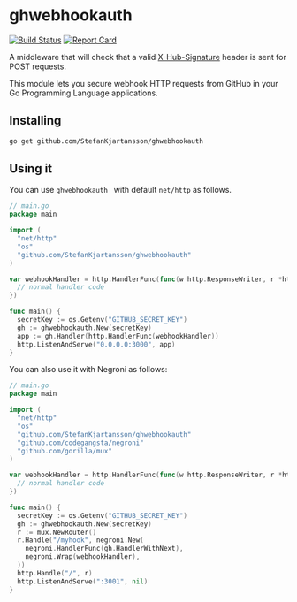 # ghwebhookauth

[![Build Status](https://travis-ci.org/StefanKjartansson/ghwebhookauth.png?branch=master)](https://travis-ci.org/StefanKjartansson/ghwebhookauth)
[![Report Card](https://goreportcard.com/badge/github.com/StefanKjartansson/ghwebhookauth)](https://goreportcard.com/badge/github.com/StefanKjartansson/ghwebhookauth)

A middleware that will check that a valid [X-Hub-Signature](https://developer.github.com/webhooks/securing/) header is sent for POST requests.

This module lets you secure webhook HTTP requests from GitHub in your Go Programming Language applications. 

## Installing

````bash
go get github.com/StefanKjartansson/ghwebhookauth
````

## Using it

You can use `ghwebhookauth ` with default `net/http` as follows.

````go
// main.go
package main

import (
  "net/http"
  "os"
  "github.com/StefanKjartansson/ghwebhookauth"
)

var webhookHandler = http.HandlerFunc(func(w http.ResponseWriter, r *http.Request) {
  // normal handler code
})

func main() {
  secretKey := os.Getenv("GITHUB_SECRET_KEY")
  gh := ghwebhookauth.New(secretKey)
  app := gh.Handler(http.HandlerFunc(webhookHandler))
  http.ListenAndServe("0.0.0.0:3000", app)
}
````

You can also use it with Negroni as follows:

````go
// main.go
package main

import (
  "net/http"
  "os"
  "github.com/StefanKjartansson/ghwebhookauth"
  "github.com/codegangsta/negroni"
  "github.com/gorilla/mux"
)

var webhookHandler = http.HandlerFunc(func(w http.ResponseWriter, r *http.Request) {
  // normal handler code
})

func main() {
  secretKey := os.Getenv("GITHUB_SECRET_KEY")
  gh := ghwebhookauth.New(secretKey)
  r := mux.NewRouter()
  r.Handle("/myhook", negroni.New(
    negroni.HandlerFunc(gh.HandlerWithNext),
    negroni.Wrap(webhookHandler),
  ))
  http.Handle("/", r)
  http.ListenAndServe(":3001", nil)
}
````
